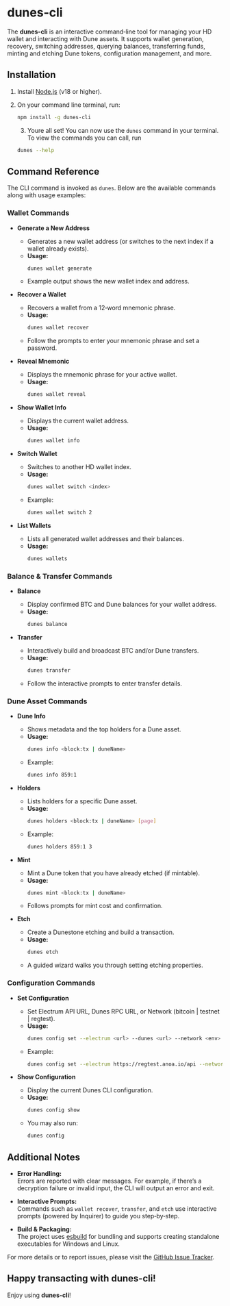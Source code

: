 # dunes-cli

The **dunes-cli** is an interactive command‑line tool for managing your HD wallet and interacting with Dune assets. It supports wallet generation, recovery, switching addresses, querying balances, transferring funds, minting and etching Dune tokens, configuration management, and more.

## Installation

1. Install [Node.js](https://nodejs.org/) (v18 or higher).
2. On your command line terminal, run:

   ```sh
   npm install -g dunes-cli
   ```

   3. Youre all set! You can now use the `dunes` command in your terminal. To view the commands you can call, run

   ```sh
   dunes --help
   ```

## Command Reference

The CLI command is invoked as `dunes`. Below are the available commands along with usage examples:

### Wallet Commands

- **Generate a New Address**

  - Generates a new wallet address (or switches to the next index if a wallet already exists).
  - **Usage:**
    ```sh
    dunes wallet generate
    ```
  - Example output shows the new wallet index and address.

- **Recover a Wallet**

  - Recovers a wallet from a 12‑word mnemonic phrase.
  - **Usage:**
    ```sh
    dunes wallet recover
    ```
  - Follow the prompts to enter your mnemonic phrase and set a password.

- **Reveal Mnemonic**
  - Displays the mnemonic phrase for your active wallet.
  - **Usage:**
    ```sh
    dunes wallet reveal
    ```
- **Show Wallet Info**
  - Displays the current wallet address.
  - **Usage:**
    ```sh
    dunes wallet info
    ```
- **Switch Wallet**
  - Switches to another HD wallet index.
  - **Usage:**
    ```sh
    dunes wallet switch <index>
    ```
  - Example:
    ```sh
    dunes wallet switch 2
    ```
- **List Wallets**
  - Lists all generated wallet addresses and their balances.
  - **Usage:**
    ```sh
    dunes wallets
    ```

### Balance & Transfer Commands

- **Balance**

  - Display confirmed BTC and Dune balances for your wallet address.
  - **Usage:**
    ```sh
    dunes balance
    ```

- **Transfer**
  - Interactively build and broadcast BTC and/or Dune transfers.
  - **Usage:**
    ```sh
    dunes transfer
    ```
  - Follow the interactive prompts to enter transfer details.

### Dune Asset Commands

- **Dune Info**

  - Shows metadata and the top holders for a Dune asset.
  - **Usage:**
    ```sh
    dunes info <block:tx | duneName>
    ```
  - Example:
    ```sh
    dunes info 859:1
    ```

- **Holders**

  - Lists holders for a specific Dune asset.
  - **Usage:**
    ```sh
    dunes holders <block:tx | duneName> [page]
    ```
  - Example:
    ```sh
    dunes holders 859:1 3
    ```

- **Mint**

  - Mint a Dune token that you have already etched (if mintable).
  - **Usage:**
    ```sh
    dunes mint <block:tx | duneName>
    ```
  - Follows prompts for mint cost and confirmation.

- **Etch**
  - Create a Dunestone etching and build a transaction.
  - **Usage:**
    ```sh
    dunes etch
    ```
  - A guided wizard walks you through setting etching properties.

### Configuration Commands

- **Set Configuration**

  - Set Electrum API URL, Dunes RPC URL, or Network (bitcoin | testnet | regtest).
  - **Usage:**
    ```sh
    dunes config set --electrum <url> --dunes <url> --network <env>
    ```
  - Example:
    ```sh
    dunes config set --electrum https://regtest.anoa.io/api --network regtest
    ```

- **Show Configuration**
  - Display the current Dunes CLI configuration.
  - **Usage:**
    ```sh
    dunes config show
    ```
  - You may also run:
    ```sh
    dunes config
    ```

## Additional Notes

- **Error Handling:**  
  Errors are reported with clear messages. For example, if there’s a decryption failure or invalid input, the CLI will output an error and exit.

- **Interactive Prompts:**  
  Commands such as `wallet recover`, `transfer`, and `etch` use interactive prompts (powered by Inquirer) to guide you step‑by‑step.

- **Build & Packaging:**  
  The project uses [esbuild](https://esbuild.github.io) for bundling and supports creating standalone executables for Windows and Linux.

For more details or to report issues, please visit the [GitHub Issue Tracker](https://github.com/bitapeslabs/dunes-cli/issues).

## Happy transacting with dunes-cli!

Enjoy using **dunes-cli**!
